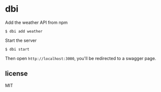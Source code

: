 # dbi


Add the weather API from npm

```
$ dbi add weather
```

Start the server

```
$ dbi start
```

Then open `http://localhost:3000`, you'll be redirected to a swagger page.

## license 

MIT
